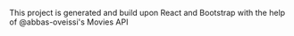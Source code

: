 This project is generated and build upon React and Bootstrap with the help of @abbas-oveissi's Movies API
